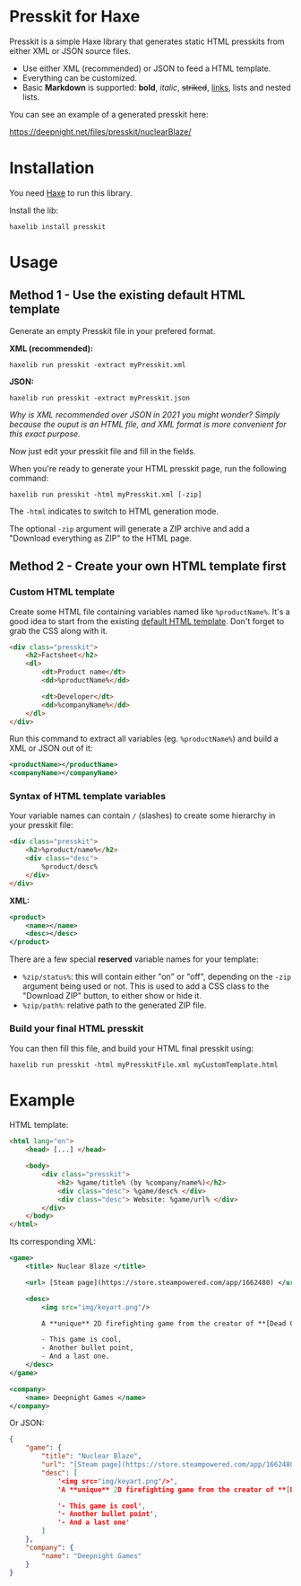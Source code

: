 # Presskit for Haxe

Presskit is a simple Haxe library that generates static HTML presskits from either XML or JSON source files.

 - Use either XML (recommended) or JSON to feed a HTML template.
 - Everything can be customized.
 - Basic **Markdown** is supported: **bold**, *italic*, ~~striked~~, [links](#nope), lists and nested lists.

You can see an example of a generated presskit here:

https://deepnight.net/files/presskit/nuclearBlaze/



# Installation

You need [Haxe](https://haxe.org) to run this library.

Install the lib:
```
haxelib install presskit
```



# Usage

## Method 1 - Use the existing default HTML template

Generate an empty Presskit file in your prefered format.

**XML (recommended):**
```
haxelib run presskit -extract myPresskit.xml
```

**JSON:**
```
haxelib run presskit -extract myPresskit.json
```
*Why is XML recommended over JSON in 2021 you might wonder? Simply because the ouput is an HTML file, and XML format is more convenient for this exact purpose.*

Now just edit your presskit file and fill in the fields.

When you're ready to generate your HTML presskit page, run the following command:

```
haxelib run presskit -html myPresskit.xml [-zip]
```

The `-html` indicates to switch to HTML generation mode.

The optional `-zip` argument will generate a ZIP archive and add a "Download everything as ZIP" to the HTML page.

## Method 2 - Create your own HTML template first

### Custom HTML template

Create some HTML file containing variables named like `%productName%`. It's a good idea to start from the existing [default HTML template](tpl/default.html). Don't forget to grab the CSS along with it.

```html
<div class="presskit">
	<h2>Factsheet</h2>
	<dl>
		<dt>Product name</dt>
		<dd>%productName%</dd>

		<dt>Developer</dt>
		<dd>%companyName%</dd>
	</dl>
</div>
```

Run this command to extract all variables (eg. `%productName%`) and build a XML or JSON out of it:


```xml
<productName></productName>
<companyName></companyName>
```

### Syntax of HTML template variables

Your variable names can contain `/` (slashes) to create some hierarchy in your presskit file:
```html
<div class="presskit">
	<h2>%product/name%</h2>
	<div class="desc">
		%product/desc%
	</div>
</div>
```

**XML:**
```xml
<product>
	<name></name>
	<desc></desc>
</product>
```

There are a few special **reserved** variable names for your template:

 - `%zip/status%`: this will contain either "on" or "off", depending on the `-zip` argument being used or not. This is used to add a CSS class to the "Download ZIP" button, to either show or hide it.
 - `%zip/path%`: relative path to the generated ZIP file.

### Build your final HTML presskit

You can then fill this file, and build your HTML final presskit using:

```
haxelib run presskit -html myPresskitFile.xml myCustomTemplate.html
```



# Example

HTML template:
```html
<html lang="en">
	<head> [...] </head>

	<body>
		<div class="presskit">
			<h2> %game/title% (by %company/name%)</h2>
			<div class="desc"> %game/desc% </div>
			<div class="desc"> Website: %game/url% </div>
		</div>
	</body>
</html>
```

Its corresponding XML:
```xml
<game>
	<title> Nuclear Blaze </title>

	<url> [Steam page](https://store.steampowered.com/app/1662480) </url>

	<desc>
		<img src="img/keyart.png"/>

		A **unique** 2D firefighting game from the creator of **[Dead Cells](https://deadcells.com)**, with all the devastating backdrafts, exploding walls and sprinklers you could expect.

		- This game is cool,
		- Another bullet point,
		- And a last one.
	</desc>
</game>

<company>
	<name> Deepnight Games </name>
</company>
```

Or JSON:
```JSON
{
	"game": {
		"title": "Nuclear Blaze",
		"url": "[Steam page](https://store.steampowered.com/app/1662480)",
		"desc": [
			'<img src="img/keyart.png"/>',
			'A **unique** 2D firefighting game from the creator of **[Dead Cells](...)**, with all the devastating backdrafts, exploding walls and sprinklers you could expect.',

			'- This game is cool',
			'- Another bullet point',
			'- And a last one'
		]
	},
	"company": {
		"name": "Deepnight Games"
	}
}
```
